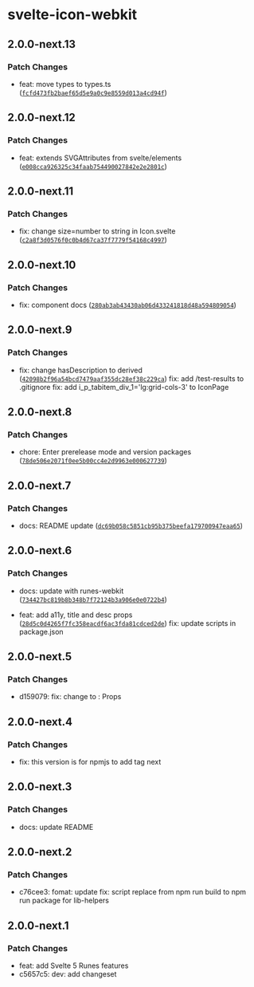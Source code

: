 # svelte-icon-webkit

## 2.0.0-next.13

### Patch Changes

- feat: move types to types.ts ([`fcfd473fb2baef65d5e9a0c9e8559d013a4cd94f`](https://github.com/shinokada/svelte-awesome-icons/commit/fcfd473fb2baef65d5e9a0c9e8559d013a4cd94f))

## 2.0.0-next.12

### Patch Changes

- feat: extends SVGAttributes from svelte/elements ([`e008cca926325c34faab754490027842e2e2801c`](https://github.com/shinokada/svelte-awesome-icons/commit/e008cca926325c34faab754490027842e2e2801c))

## 2.0.0-next.11

### Patch Changes

- fix: change size=number to string in Icon.svelte ([`c2a8f3d0576f0c0b4d67ca37f7779f54168c4997`](https://github.com/shinokada/svelte-awesome-icons/commit/c2a8f3d0576f0c0b4d67ca37f7779f54168c4997))

## 2.0.0-next.10

### Patch Changes

- fix: component docs ([`280ab3ab43430ab06d433241818d48a594809054`](https://github.com/shinokada/svelte-awesome-icons/commit/280ab3ab43430ab06d433241818d48a594809054))

## 2.0.0-next.9

### Patch Changes

- fix: change hasDescription to derived ([`42098b2f96a54bcd7479aaf355dc28ef38c229ca`](https://github.com/shinokada/svelte-awesome-icons/commit/42098b2f96a54bcd7479aaf355dc28ef38c229ca))
  fix: add /test-results to .gitignore
  fix: add i_p_tabitem_div_1='lg:grid-cols-3' to IconPage

## 2.0.0-next.8

### Patch Changes

- chore: Enter prerelease mode and version packages ([`78de506e2071f0ee5b00cc4e2d9963e000627739`](https://github.com/shinokada/svelte-awesome-icons/commit/78de506e2071f0ee5b00cc4e2d9963e000627739))

## 2.0.0-next.7

### Patch Changes

- docs: README update ([`dc69b058c5851cb95b375beefa179700947eaa65`](https://github.com/shinokada/svelte-awesome-icons/commit/dc69b058c5851cb95b375beefa179700947eaa65))

## 2.0.0-next.6

### Patch Changes

- docs: update with runes-webkit ([`734427bc819b8b348b7f72124b3a906e0e0722b4`](https://github.com/shinokada/svelte-awesome-icons/commit/734427bc819b8b348b7f72124b3a906e0e0722b4))

- feat: add a11y, title and desc props ([`28d5c0d4265f7fc358eacdf6ac3fda81cdced2de`](https://github.com/shinokada/svelte-awesome-icons/commit/28d5c0d4265f7fc358eacdf6ac3fda81cdced2de))
  fix: update scripts in package.json

## 2.0.0-next.5

### Patch Changes

- d159079: fix: change <Props> to : Props

## 2.0.0-next.4

### Patch Changes

- fix: this version is for npmjs to add tag next

## 2.0.0-next.3

### Patch Changes

- docs: update README

## 2.0.0-next.2

### Patch Changes

- c76cee3: fomat: update
  fix: script replace from npm run build to npm run package for lib-helpers

## 2.0.0-next.1

### Patch Changes

- feat: add Svelte 5 Runes features
- c5657c5: dev: add changeset
